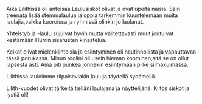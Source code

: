 Aika Lilithissä oli antoisaa.Laulusiskot olivat ja ovat upeita naisia. Sain treenata lisää stemmalaulua ja oppia tarkemmin kuuntelemaan muita laulajia,vaikka kuoroissa ja ryhmissä olinkin jo laulanut.

Yhteistyö ja -laulu sujuivat hyvin mutta valitettavasti muut joutuivat kestämään Hurrin sisarusten kinastelua.

Keikat olivat mielenkiintoisia ja esiintyminen oli nautinnollista ja vapauttavaa tässä porukassa. Minun roolini oli usein hieman koominen,sitä se on ollut lapsesta asti. Aina piti punkea jonnekin esiintymään pilke silmäkulmassa. 

Lilithissä lauloimme riipaiseviakin lauluja täydellä sydämellä.

Lilith-vuodet olivat tärkeitä tielläni laulajana ja näyttelijänä.
Kiitos siskot ja lystiä oli!


